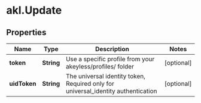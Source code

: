# akl.Update

## Properties

Name | Type | Description | Notes
------------ | ------------- | ------------- | -------------
**token** | **String** | Use a specific profile from your akeyless/profiles/ folder | [optional] 
**uidToken** | **String** | The universal identity token, Required only for universal_identity authentication | [optional] 


